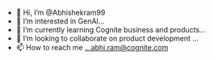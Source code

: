 - 👋 Hi, I’m @Abhishekram99
- 👀 I’m interested in GenAI...
- 🌱 I’m currently learning Cognite business and products...
- 💞️ I’m looking to collaborate on product development ...
- 📫 How to reach me ...abhi.ram@cognite.com

<!---
Abhishekram99/Abhishekram99 is a ✨ special ✨ repository because its `README.md` (this file) appears on your GitHub profile.
You can click the Preview link to take a look at your changes.
--->
